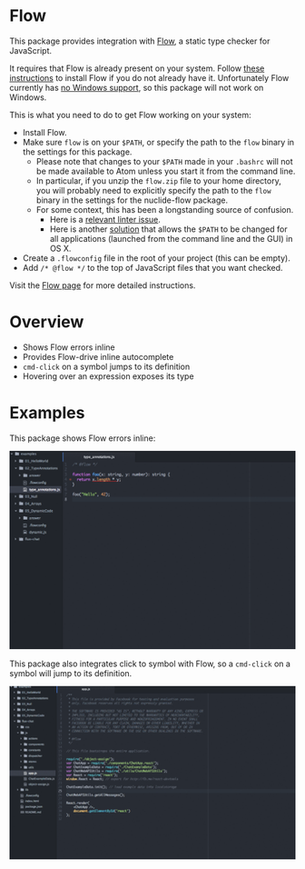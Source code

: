 # Flow

This package provides integration with [Flow](http://flowtype.org/), a static
type checker for JavaScript.

It requires that Flow is already present on your system. Follow [these
instructions](http://flowtype.org/docs/getting-started.html) to install Flow
if you do not already have it. Unfortunately Flow currently has [no Windows
support](https://github.com/facebook/flow/issues/6), so this package will not
work on Windows.

This is what you need to do to get Flow working on your system:

* Install Flow.
* Make sure `flow` is on your `$PATH`, or specify the path to the `flow` binary
  in the settings for this package.
  * Please note that changes to your `$PATH` made in your `.bashrc` will not be
    made available to Atom unless you start it from the command line.
  * In particular, if you unzip the `flow.zip` file to your home directory, you
    will probably need to explicitly specify the path to the `flow` binary in
    the settings for the nuclide-flow package.
  * For some context, this has been a longstanding source of confusion.
    * Here is a [relevant linter
      issue](https://github.com/AtomLinter/Linter/issues/150).
    * Here is another [solution](http://serverfault.com/a/277034) that allows
      the `$PATH` to be changed for all applications (launched from the command
      line and the GUI) in OS X.
* Create a `.flowconfig` file in the root of your project (this can be empty).
* Add `/* @flow */` to the top of JavaScript files that you want checked.

Visit the [Flow page](http://flowtype.org/) for more detailed instructions.

# Overview

* Shows Flow errors inline
* Provides Flow-drive inline autocomplete
* `cmd-click` on a symbol jumps to its definition
* Hovering over an expression exposes its type

# Examples

This package shows Flow errors inline:

![Inline Errors](./images/FlowInlineError.gif)

This package also integrates click to symbol with Flow, so a `cmd-click` on a
symbol will jump to its definition.

![Click to Symbol](./images/FlowClickDefine.gif)
